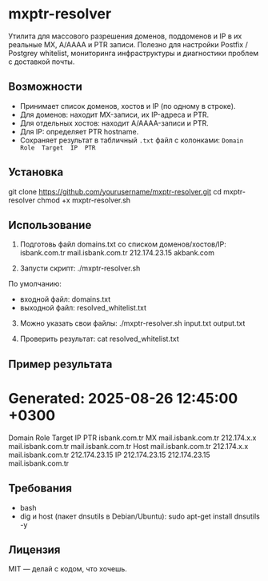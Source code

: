 # mxptr-resolver
Утилита для массового разрешения доменов, поддоменов и IP в их реальные MX, A/AAAA и PTR записи. Полезно для настройки Postfix / Postgrey whitelist, мониторинга инфраструктуры и диагностики проблем с доставкой почты.

## Возможности
- Принимает список доменов, хостов и IP (по одному в строке).
- Для доменов: находит MX-записи, их IP-адреса и PTR.
- Для отдельных хостов: находит A/AAAA-записи и PTR.
- Для IP: определяет PTR hostname.
- Сохраняет результат в табличный `.txt` файл с колонками: `Domain  Role  Target  IP  PTR`

## Установка
git clone https://github.com/yourusername/mxptr-resolver.git
cd mxptr-resolver
chmod +x mxptr-resolver.sh

## Использование
1. Подготовь файл domains.txt со списком доменов/хостов/IP:
isbank.com.tr
mail.isbank.com.tr
212.174.23.15
akbank.com

2. Запусти скрипт:
./mxptr-resolver.sh

По умолчанию:
- входной файл: domains.txt
- выходной файл: resolved_whitelist.txt

3. Можно указать свои файлы:
./mxptr-resolver.sh input.txt output.txt

4. Проверить результат:
cat resolved_whitelist.txt

## Пример результата
# Generated: 2025-08-26 12:45:00 +0300
Domain              Role    Target                IP             PTR
isbank.com.tr       MX      mail.isbank.com.tr    212.174.x.x    mail.isbank.com.tr
mail.isbank.com.tr  Host    mail.isbank.com.tr    212.174.x.x    mail.isbank.com.tr
212.174.23.15       IP      212.174.23.15         212.174.23.15  mail.isbank.com.tr

## Требования
- bash
- dig и host (пакет dnsutils в Debian/Ubuntu):
sudo apt-get install dnsutils -y

## Лицензия
MIT — делай с кодом, что хочешь.
